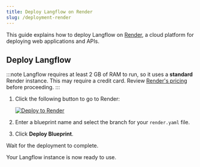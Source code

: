 ```yaml
---
title: Deploy Langflow on Render
slug: /deployment-render
---
```


This guide explains how to deploy Langflow on [Render](https://render.com/), a cloud platform for deploying web applications and APIs.

## Deploy Langflow

:::note
Langflow requires at least 2 GB of RAM to run, so it uses a **standard** Render instance. This may require a credit card. Review [Render's pricing](https://render.com/pricing) before proceeding.
:::

1. Click the following button to go to Render:

   [![Deploy to Render](/logos/render-deploy.svg)](https://render.com/deploy?repo=https%3A%2F%2Fgithub.com%2Flangflow-ai%2Flangflow%2Ftree%2Fdev)

2. Enter a blueprint name and select the branch for your `render.yaml` file.

3. Click **Deploy Blueprint**.

Wait for the deployment to complete.

Your Langflow instance is now ready to use.

